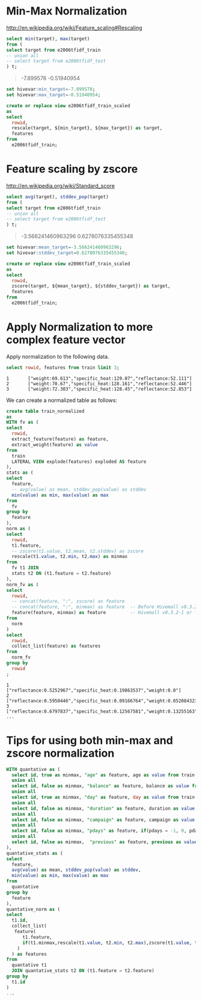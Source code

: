 <!--
  Licensed to the Apache Software Foundation (ASF) under one
  or more contributor license agreements.  See the NOTICE file
  distributed with this work for additional information
  regarding copyright ownership.  The ASF licenses this file
  to you under the Apache License, Version 2.0 (the
  "License"); you may not use this file except in compliance
  with the License.  You may obtain a copy of the License at

    http://www.apache.org/licenses/LICENSE-2.0

  Unless required by applicable law or agreed to in writing,
  software distributed under the License is distributed on an
  "AS IS" BASIS, WITHOUT WARRANTIES OR CONDITIONS OF ANY
  KIND, either express or implied.  See the License for the
  specific language governing permissions and limitations
  under the License.
-->

<!-- toc -->

# Min-Max Normalization
http://en.wikipedia.org/wiki/Feature_scaling#Rescaling
```sql
select min(target), max(target)
from (
select target from e2006tfidf_train 
-- union all
-- select target from e2006tfidf_test 
) t;
```

> -7.899578       -0.51940954

```sql
set hivevar:min_target=-7.899578;
set hivevar:max_target=-0.51940954;

create or replace view e2006tfidf_train_scaled 
as
select 
  rowid,
  rescale(target, ${min_target}, ${max_target}) as target, 
  features
from 
  e2006tfidf_train;
```

# Feature scaling by zscore
http://en.wikipedia.org/wiki/Standard_score

```sql
select avg(target), stddev_pop(target)
from (
select target from e2006tfidf_train 
-- union all
-- select target from e2006tfidf_test 
) t;
```
> -3.566241460963296      0.6278076335455348

```sql
set hivevar:mean_target=-3.566241460963296;
set hivevar:stddev_target=0.6278076335455348;

create or replace view e2006tfidf_train_scaled 
as
select 
  rowid,
  zscore(target, ${mean_target}, ${stddev_target}) as target, 
  features
from 
  e2006tfidf_train;
```

# Apply Normalization to more complex feature vector

Apply normalization to the following data.

```sql
select rowid, features from train limit 3;
```

```
1       ["weight:69.613","specific_heat:129.07","reflectance:52.111"]
2       ["weight:70.67","specific_heat:128.161","reflectance:52.446"]
3       ["weight:72.303","specific_heat:128.45","reflectance:52.853"]
```

We can create a normalized table as follows:

```sql
create table train_normalized
as
WITH fv as (
select 
  rowid, 
  extract_feature(feature) as feature,
  extract_weight(feature) as value
from 
  train 
  LATERAL VIEW explode(features) exploded AS feature
), 
stats as (
select
  feature,
  -- avg(value) as mean, stddev_pop(value) as stddev
  min(value) as min, max(value) as max
from
  fv
group by
  feature
), 
norm as (
select 
  rowid, 
  t1.feature, 
  -- zscore(t1.value, t2.mean, t2.stddev) as zscore
  rescale(t1.value, t2.min, t2.max) as minmax
from 
  fv t1 JOIN
  stats t2 ON (t1.feature = t2.feature) 
),
norm_fv as (
select
  rowid, 
  -- concat(feature, ":", zscore) as feature
  -- concat(feature, ":", minmax) as feature  -- Before Hivemall v0.3.2-1
  feature(feature, minmax) as feature         -- Hivemall v0.3.2-1 or later
from
  norm
)
select 
  rowid, 
  collect_list(feature) as features
from
  norm_fv
group by
  rowid
;
```

```
1       ["reflectance:0.5252967","specific_heat:0.19863537","weight:0.0"]
2       ["reflectance:0.5950446","specific_heat:0.09166764","weight:0.052084323"]
3       ["reflectance:0.6797837","specific_heat:0.12567581","weight:0.13255163"]
...
```

# Tips for using both min-max and zscore normalization

```sql
WITH quantative as (
  select id, true as minmax, "age" as feature, age as value from train
  union all
  select id, false as minmax, "balance" as feature, balance as value from train
  union all
  select id, true as minmax, "day" as feature, day as value from train
  union all
  select id, false as minmax, "duration" as feature, duration as value from train
  union all
  select id, false as minmax, "campaign" as feature, campaign as value from train
  union all
  select id, false as minmax, "pdays" as feature, if(pdays = -1, 0, pdays) as value from train
  union all
  select id, false as minmax,  "previous" as feature, previous as value from train  
),
quantative_stats as (
select
  feature,
  avg(value) as mean, stddev_pop(value) as stddev,
  min(value) as min, max(value) as max
from
  quantative
group by
  feature
), 
quantative_norm as (
select 
  t1.id,
  collect_list(
   feature(
      t1.feature, 
      if(t1.minmax,rescale(t1.value, t2.min, t2.max),zscore(t1.value, t2.mean, t2.stddev))
    )
  ) as features
from 
  quantative t1
  JOIN quantative_stats t2 ON (t1.feature = t2.feature)   
group by
  t1.id
)
...
```